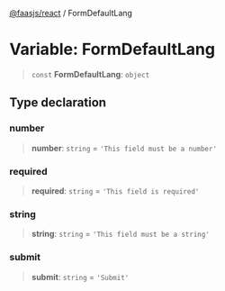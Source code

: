 [@faasjs/react](../README.md) / FormDefaultLang

# Variable: FormDefaultLang

> `const` **FormDefaultLang**: `object`

## Type declaration

### number

> **number**: `string` = `'This field must be a number'`

### required

> **required**: `string` = `'This field is required'`

### string

> **string**: `string` = `'This field must be a string'`

### submit

> **submit**: `string` = `'Submit'`
